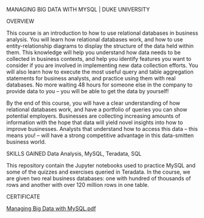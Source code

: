 MANAGING BIG DATA WITH MYSQL | DUKE UNIVERSITY

OVERVIEW

This course is an introduction to how to use relational databases in business analysis. You will learn how relational databases work, and how to use entity-relationship diagrams to display the structure of the data held within them. This knowledge will help you understand how data needs to be collected in business contexts, and help you identify features you want to consider if you are involved in implementing new data collection efforts. You will also learn how to execute the most useful query and table aggregation statements for business analysts, and practice using them with real databases. No more waiting 48 hours for someone else in the company to provide data to you – you will be able to get the data by yourself!

By the end of this course, you will have a clear understanding of how relational databases work, and have a portfolio of queries you can show potential employers. Businesses are collecting increasing amounts of information with the hope that data will yield novel insights into how to improve businesses. Analysts that understand how to access this data – this means you! – will have a strong competitive advantage in this data-smitten business world.

SKILLS GAINED
Data Analysis, MySQL, Teradata, SQL


This repository contain the Jupyter notebooks used to practice MySQL and some of the quizzes and exercises queried in Teradata. In the course, we are given two real business databases: one with hundred of thousands of rows and another with over 120 million rows in one table.

CERTIFICATE




[Managing Big Data with MySQL.pdf](https://github.com/ClaudeIshimwe/Managing-Big-Data-with-MySQL/files/10205712/Managing.Big.Data.with.MySQL.pdf)


